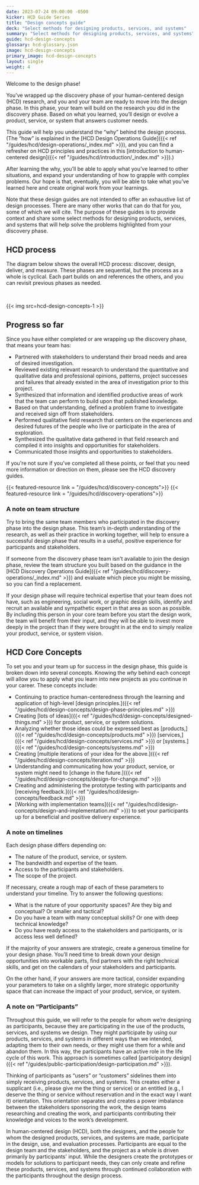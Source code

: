 ```yaml
---
date: 2023-07-24 09:00:00 -0500
kicker: HCD Guide Series
title: "Design concepts guide"
deck: "Select methods for designing products, services, and systems"
summary: "Select methods for designing products, services, and systems"
guide: hcd-design-concepts
glossary: hcd-glossary.json
image: hcd-design-concepts
primary_image: hcd-design-concepts
layout: single
weight: 4
---
```


Welcome to the design phase! 

You’ve wrapped up the discovery phase of your human-centered design (HCD) research, and you and your team are ready to move into the design phase. In this phase, your team will build on the research you did in the discovery phase. Based on what you learned, you’ll design or evolve a product, service, or system that answers customer needs. 

This guide will help you understand the “why” behind the design process. (The “how” is explained in the [HCD Design Operations Guide]({{< ref "/guides/hcd/design-operations/_index.md" >}}), and you can find a refresher on HCD principles and practices in this [introduction to human-centered design]({{< ref "/guides/hcd/introduction/_index.md" >}}).)

After learning the why, you’ll be able to apply what you’ve learned to other situations, and expand your understanding of how to grapple with complex problems. Our hope is that, eventually, you will be able to take what you’ve learned here and create original work from your learnings.

Note that these design guides are not intended to offer an exhaustive list of design processes. There are many other works that can do that for you, some of which we will cite. The purpose of these guides is to provide context and share some select methods for designing products, services, and systems that will help solve the problems highlighted from your discovery phase.


## HCD process

The diagram below shows the overall HCD process: discover, design, deliver, and measure. These phases are sequential, but the process as a whole is cyclical. Each part builds on and references the others, and you can revisit previous phases as needed.

<br/>

{{< img src=hcd-design-concepts-1 >}}

## Progress so far

Since you have either completed or are wrapping up the discovery phase, that means your team has:

- Partnered with stakeholders to understand their broad needs and area of desired investigation.
- Reviewed existing relevant research to understand the quantitative and qualitative data and professional opinions, patterns, project successes and failures that already existed in the area of investigation prior to this project.
- Synthesized that information and identified productive areas of work that the team can perform to build upon that published knowledge.
- Based on that understanding, defined a problem frame to investigate and received sign off from stakeholders.
- Performed qualitative field research that centers on the experiences and desired futures of the people who live or participate in the area of exploration.
- Synthesized the qualitative data gathered in that field research and compiled it into insights and opportunities for stakeholders.
- Communicated those insights and opportunities to stakeholders.

If you're not sure if you've completed all these points, or feel that you need more information or direction on them, please see the HCD discovery guides.

{{< featured-resource link = "/guides/hcd/discovery-concepts">}}
{{< featured-resource link = "/guides/hcd/discovery-operations">}}


### A note on team structure

Try to bring the same team members who participated in the discovery phase into the design phase. This team’s in-depth understanding of the research, as well as their practice in working together, will help to ensure a successful design phase that results in a useful, positive experience for participants and stakeholders.

If someone from the discovery phase team isn't available to join the design phase, review the team structure you built based on the guidance in the [HCD Discovery Operations Guide]({{< ref "/guides/hcd/discovery-operations/_index.md" >}}) and evaluate which piece you might be missing, so you can find a replacement.

If your design phase will require technical expertise that your team does not have, such as engineering, social work, or graphic design skills, identify and recruit an available and sympathetic expert in that area as soon as possible. By including this person in your core team before you start the design work, the team will benefit from their input, and they will be able to invest more deeply in the project than if they were brought in at the end to simply realize your product, service, or system vision.


## HCD Core Concepts

To set you and your team up for success in the design phase, this guide is broken down into several concepts. Knowing the _why_ behind each concept will allow you to apply what you learn into new projects as you continue in your career. These concepts include:

- Continuing to practice human-centeredness through the learning and application of high-level [design principles.]({{< ref "/guides/hcd/design-concepts/design-phase-principles.md" >}})
- Creating [lots of ideas]({{< ref "/guides/hcd/design-concepts/designed-things.md" >}}) for product, service, or system solutions.
- Analyzing whether those ideas could be expressed best as [products,]({{< ref "/guides/hcd/design-concepts/products.md" >}}) [services,]({{< ref "/guides/hcd/design-concepts/services.md" >}}) or [systems.]({{< ref "/guides/hcd/design-concepts/systems.md" >}})
- Creating [multiple iterations of your idea for the above.]({{< ref "/guides/hcd/design-concepts/iteration.md" >}})
- Understanding and communicating how your product, service, or system might need to [change in the future.]({{< ref "/guides/hcd/design-concepts/design-for-change.md" >}})
- Creating and administering the prototype testing with participants and [receiving feedback.]({{< ref "/guides/hcd/design-concepts/feedback.md" >}})
- [Working with implementation teams]({{< ref "/guides/hcd/design-concepts/design-and-implementation.md" >}}) to set your participants up for a beneficial and positive delivery experience.


### A note on timelines

Each design phase differs depending on:

- The nature of the product, service, or system.
- The bandwidth and expertise of the team.
- Access to the participants and stakeholders.
- The scope of the project. 

If necessary, create a rough map of each of these parameters to understand your timeline. Try to answer the following questions:

- What is the nature of your opportunity spaces? Are they big and conceptual? Or smaller and tactical?
- Do you have a team with many conceptual skills? Or one with deep technical knowledge?
- Do you have ready access to the stakeholders and participants, or is access less well defined?

If the majority of your answers are strategic, create a generous timeline for your design phase. You’ll need time to break down your design opportunities into workable parts, find partners with the right technical skills, and get on the calendars of your stakeholders and participants.

On the other hand, if your answers are more tactical, consider expanding your parameters to take on a slightly larger, more strategic opportunity space that can increase the impact of your product, service, or system.


### A note on “Participants”

Throughout this guide, we will refer to the people for whom we’re designing as participants, because they are participating in the use of the products, services, and systems we design. They might participate by using our products, services, and systems in different ways than we intended, adapting them to their own needs, or they might use them for a while and abandon them. In this way, the participants have an active role in the life cycle of this work. This approach is sometimes called [participatory design]({{< ref "/guides/public-participation/design-participation.md" >}}).

Thinking of participants as “users” or “customers” sidelines them into simply receiving products, services, and systems. This creates either a supplicant (i.e., please give me the thing or service) or an entitled (e.g., I deserve the thing or service without reservation and in the exact way I want it) orientation. This orientation separates and creates a power imbalance between the stakeholders sponsoring the work, the design teams researching and creating the work, and participants contributing their knowledge and voices to the work’s development.

In human-centered design (HCD), both the designers, and the people for whom the designed products, services, and systems are made, participate in the design, use, and evaluation processes. Participants are equal to the design team and the stakeholders, and the project as a whole is driven primarily by participants' input. While the designers create the prototypes or models for solutions to participant needs, they can only create and refine these products, services, and systems through continued collaboration with the participants throughout the design process.
